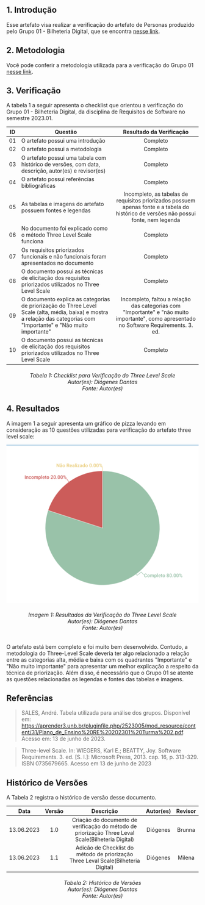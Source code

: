 ## 1. Introdução
Esse artefato visa realizar a verificação do artefato de Personas produzido pelo Grupo 01 - Bilheteria Digital, que se encontra [nesse link](https://requisitos-de-software.github.io/2023.1-BilheteriaDigital/elicitacao/priorizacao/threeLvlScale/).

## 2. Metodologia
Você pode conferir a metodologia utilizada para a verificação do Grupo 01 [nesse link](https://requisitos-de-software.github.io/2023.1-Twitch/verificacao_grupo01/planejamento/).

## 3. Verificação

A tabela 1 a seguir apresenta o checklist que orientou a verificação do Grupo 01 - Bilheteria Digital, da disciplina de Requisitos de Software no semestre 2023.01.

| ID |Questão| Resultado da Verificação |
| :---: | --- | :---: |
| 01 | O artefato possui uma introdução | Completo |
| 02 | O artefato possui a metodologia  | Completo |
| 03 | O artefato possui uma tabela com histórico de versões, com data, descrição, autor(es) e revisor(es)  | Completo |
| 04 | O artefato possui referências bibliográficas  | Completo |
| 05 | As tabelas e imagens do artefato possuem fontes e legendas | Incompleto, as tabelas de requisitos priorizados possuem apenas fonte e a tabela do histórico de versões não possui fonte, nem legenda  |
| 06 | No documento foi explicado como o método Three Level Scale funciona | Completo |
| 07 | Os requisitos priorizados funcionais e não funcionais foram apresentados no documento | Completo |
| 08 | O documento possui as técnicas de elicitação dos requisitos priorizados utilizados no Three Level Scale | Completo |
| 09 | O documento explica as categorias de priorização do Three Level Scale (alta, média, baixa) e mostra a relação das categorias com "Importante" e "Não muito importante" | Incompleto, faltou a relação das categorias com "Importante" e "não muito importante", como apresentado no Software Requirements. 3. ed.|
| 10 | O documento possui as técnicas de elicitação dos requisitos priorizados utilizados no Three Level Scale | Completo |

<h6 align = "center"> Tabela 1: Checklist para Verificação do Three Level Scale
<br> Autor(es): Diógenes Dantas
<br>Fonte: Autor(es)</h6>

## 4. Resultados
A imagem 1 a seguir apresenta um gráfico de pizza levando em consideração as 10 questões utilizadas para verificação do artefato three level scale:

![Resultados Three-Level Scale](./imagens_verifica01/threelevelscale.png)
<h6 align = "center"> Imagem 1: Resultados da Verificação do Three Level Scale
<br> Autor(es): Diógenes Dantas
<br>Fonte: Autor(es)</h6>

O artefato está bem completo e foi muito bem desenvolvido. Contudo, a metodologia do Three-Level Scale deveria ter algo relacionado a relação entre as categorias alta, média e baixa com os quadrantes "Importante" e "Não muito importante" para apresentar um melhor explicação a respeito da técnica de priorização. Além disso, é necessário que o Grupo 01 se atente as questões relacionadas as legendas e fontes das tabelas e imagens.

## Referências

>SALES, André. Tabela utilizada para análise dos grupos. Disponível em: https://aprender3.unb.br/pluginfile.php/2523005/mod_resource/content/31/Plano_de_Ensino%20RE%20202301%20Turma%202.pdf. Acesso em: 13 de junho de 2023.

>Three-level Scale. In: WIEGERS, Karl E.; BEATTY, Joy. Software Requirements. 3. ed. [S. l.]: Microsoft Press, 2013. cap. 16, p. 313-329. ISBN 0735679665. Acesso em 13 de junho de 2023



## Histórico de Versões

A Tabela 2 registra o histórico de versão desse documento.

|    Data    | Versão | Descrição                                                                      | Autor(es)  | Revisor  |
| :--------: | :----: | :----------------------------------------------------------------------------: | :--------: | :------: |
| 13.06.2023 | 1.0    | Criação do documento de verificação do método de priorização Three Leval Scale(Bilheteria Digital) |   Diógenes  |  Brunna  |
| 13.06.2023 | 1.1   | Adicão de Checklist do método de priorização Three Leval Scale(Bilheteria Digital) |  Diógenes |  Milena  |



<h6 align = "center"> Tabela 2: Histórico de Versões
<br> Autor(es): Diógenes Dantas
<br>Fonte: Autor(es)</h6>
